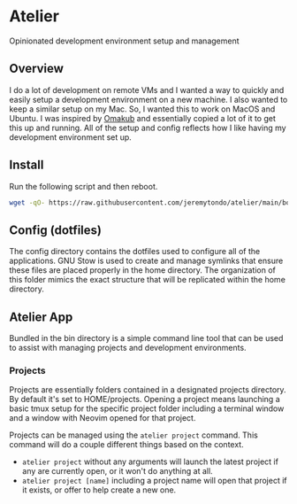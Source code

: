 # Atelier
Opinionated development environment setup and management

## Overview
I do a lot of development on remote VMs and I wanted a way to quickly and easily
setup a development environment on a new machine. I also wanted to keep a similar
setup on my Mac. So, I wanted this to work on MacOS and Ubuntu.
I was inspired by [Omakub](https://github.com/basecamp/omakub)
and essentially copied a lot of it to get this up and running. All of the setup
and config reflects how I like having my development environment set up.

## Install
Run the following script and then reboot.
```bash
wget -qO- https://raw.githubusercontent.com/jeremytondo/atelier/main/boot.sh | bash
```

## Config (dotfiles)
The config directory contains the dotfiles used to configure all of
the applications. GNU Stow is used to create and manage symlinks that
ensure these files are placed properly in the home directory. The organization
of this folder mimics the exact structure that will be replicated within the
home directory.

## Atelier App 
Bundled in the bin directory is a simple command line tool that can be used to
assist with managing projects and development environments.

### Projects
Projects are essentially folders contained in a designated projects directory. By
default it's set to HOME/projects. Opening a project means launching a basic tmux
setup for the specific project folder including a terminal window and a window with
Neovim opened for that project.

Projects can be managed using the `atelier project` command. This command will do
a couple different things based on the context.

* `atelier project` without any arguments will launch the latest project if any
are currently open, or it won't do anything at all.
* `atelier project [name]` including a project name will open that project if
it exists, or offer to help create a new one.
